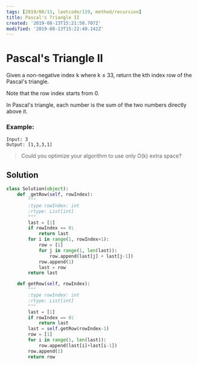 ```yaml
---
tags: [2019/08/13, leetcode/119, method/recursion]
title: Pascal's Triangle II
created: '2019-08-13T15:21:50.707Z'
modified: '2019-08-13T15:22:40.142Z'
---
```


# Pascal's Triangle II

Given a non-negative index k where k ≤ 33, return the kth index row of the Pascal's triangle.

Note that the row index starts from 0.


In Pascal's triangle, each number is the sum of the two numbers directly above it.

### Example:

```
Input: 3
Output: [1,3,3,1]
```

> Could you optimize your algorithm to use only O(k) extra space?

## Solution

```python
class Solution(object):
    def _getRow(self, rowIndex):
        """
        :type rowIndex: int
        :rtype: List[int]
        """
        last = [1]
        if rowIndex == 0:
            return last
        for i in range(1, rowIndex+1):
            row = [1]
            for j in range(1, len(last)):
                row.append(last[j] + last[j-1])
            row.append(1)
            last = row
        return last

    def getRow(self, rowIndex):
        """
        :type rowIndex: int
        :rtype: List[int]
        """
        last = [1]
        if rowIndex == 0:
            return last
        last = self.getRow(rowIndex-1)
        row = [1]
        for i in range(1, len(last)):
            row.append(last[i]+last[i-1])
        row.append(1)
        return row
```
